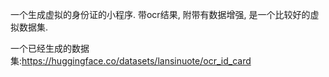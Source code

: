 一个生成虚拟的身份证的小程序. 带ocr结果, 附带有数据增强, 是一个比较好的虚拟数据集.

一个已经生成的数据集:https://huggingface.co/datasets/lansinuote/ocr_id_card
